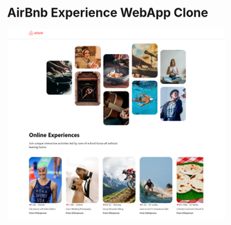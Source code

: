 # AirBnb Experience WebApp Clone
![Project03](https://raw.githubusercontent.com/ImashNipun/React-js---5-React-Apps/main/web-preview/p3.png)

